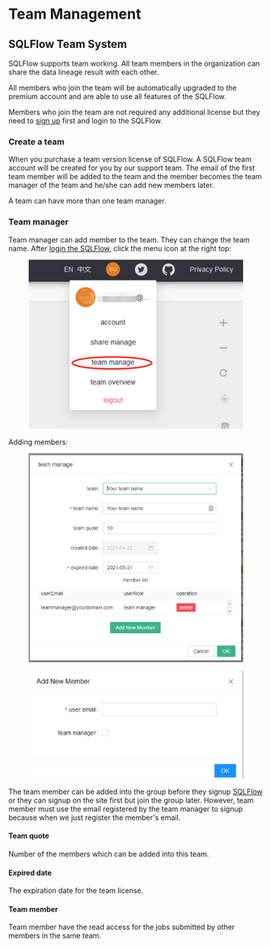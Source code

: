 # Team Management

## SQLFlow Team System

SQLFlow supports team working. All team members in the organization can share the data lineage result with each other.

All members who join the team will be automatically upgraded to the premium account and are able to use all features of the SQLFlow.

Members who join the team are not required any additional license but they need to [sign up](https://sqlflow.gudusoft.com) first and login to the SQLFlow.

### Create a team

When you purchase a team version license of SQLFlow. A SQLFlow team account will be created for you by our support team. The email of the first team member will be added to the team and the member becomes the team manager of the team and he/she can add new members later.

A team can have more than one team manager.

### Team manager

Team manager can add member to the team. They can change the team name. After [login the SQLFlow](https://sqlflow.gudusoft.com), click the menu icon at the right top:

<figure><img src="../../../.gitbook/assets/image (14).png" alt=""><figcaption></figcaption></figure>

Adding members:

<figure><img src="../../../.gitbook/assets/sqlflow-team-manager.png" alt=""><figcaption></figcaption></figure>

<figure><img src="../../../.gitbook/assets/image (1).png" alt=""><figcaption></figcaption></figure>

The team member can be added into the group before they signup [SQLFlow](https://sqlflow.gudusoft.com/#/) or they can signup on the site first but join the group later.  However, team member must use the email registered by the team manager to signup because when we just register the member's email.

#### Team quote

Number of the members which can be added into this team.

#### Expired date

The expiration date for the team license.

#### Team member

Team member have the read access for the jobs submitted by other members in the same team.&#x20;
